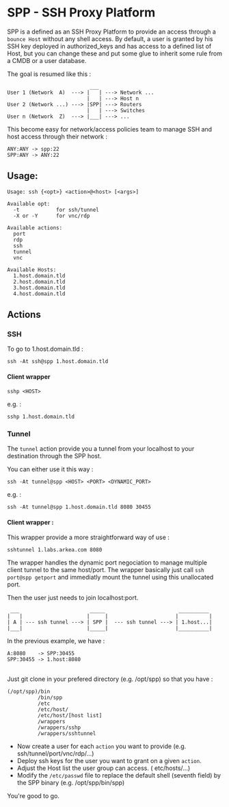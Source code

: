 # SPP - SSH Proxy Platform

SPP is a defined as an SSH Proxy Platform to provide an access through a `bounce Host` without any shell access. By default, a user is granted by his SSH key deployed in authorized_keys and has access to a defined list of Host, but you can change these and put some glue to inherit some rule from a CMDB or a user database.

The goal is resumed like this : 

```
                           ___
User 1 (Network  A)  ---> |   | ---> Network ...
                          |   | ---> Host n
User 2 (Network ...) ---> |SPP| ---> Routers
                          |   | ---> Switches
User n (Network  Z)  ---> |___| ---> ...

```

This become easy for network/access policies team to manage SSH and host access through their network :
```
ANY:ANY -> spp:22
SPP:ANY -> ANY:22
```

## Usage:
```
Usage: ssh {<opt>} <action>@<host> [<args>]

Available opt:
  -t            for ssh/tunnel
  -X or -Y      for vnc/rdp

Available actions:
  port
  rdp
  ssh
  tunnel
  vnc

Available Hosts:
  1.host.domain.tld
  2.host.domain.tld
  3.host.domain.tld
  4.host.domain.tld
```

## Actions

### SSH

To go to 1.host.domain.tld :
```
ssh -At ssh@spp 1.host.domain.tld
```
#### Client wrapper

`sshp <HOST>`

e.g. :

`sshp 1.host.domain.tld`

### Tunnel 

The `tunnel` action provide you a tunnel from your localhost to your destination through the SPP host.

You can either use it this way :

```
ssh -At tunnel@spp <HOST> <PORT> <DYNAMIC_PORT>
```

e.g. : 

```
ssh -At tunnel@spp 1.host.domain.tld 8080 30455
```

#### Client wrapper :

This wrapper provide a more straightforward way of use : 

```
sshtunnel 1.labs.arkea.com 8080
```

The wrapper handles the dynamic port negociation to manage multiple client tunnel to the same host/port. The wrapper basically just call `ssh port@spp getport` and immediatly mount the tunnel using this unallocated port.

Then the user just needs to join localhost:port.
```
 ___                       _____                        __________
|   |                     |     |                      |          |
| A | --- ssh tunnel ---> | SPP |  --- ssh tunnel ---> | 1.host...|
|___|                     |_____|                      |__________|
```
In the previous example, we have : 
```
A:8080    -> SPP:30455
SPP:30455 -> 1.host:8080
```

##

Just git clone in your prefered directory (e.g. /opt/spp) so that you have :

```
(/opt/spp)/bin
          /bin/spp
          /etc
          /etc/host/
          /etc/host/[host list]
          /wrappers
          /wrappers/sshp
          /wrappers/sshtunnel
```

* Now create a user for each `action` you want to provide (e.g. ssh/tunnel/port/vnc/rdp/...)
* Deploy ssh keys for the user you want to grant on a given `action`.
* Adjust the Host list the user group can access. ( etc/hosts/...)
* Modify the `/etc/passwd` file to replace the default shell (seventh field) by the SPP binary (e.g. /opt/spp/bin/spp)

You're good to go.
